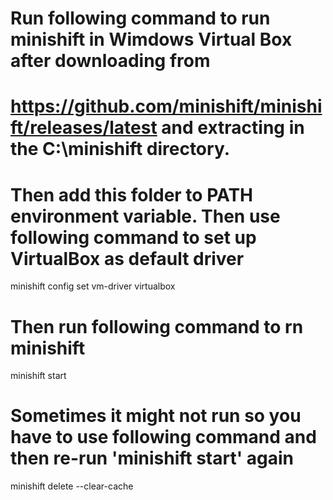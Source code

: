 # Run following command to run minishift in Wimdows Virtual Box after downloading from 
# https://github.com/minishift/minishift/releases/latest and extracting in the C:\minishift directory.
# Then add this folder to PATH environment variable. Then use following command to set up VirtualBox as default driver
minishift config set vm-driver virtualbox
# Then run following command to rn minishift
minishift start

# Sometimes it might not run so you have to use following command and then re-run 'minishift start' again
minishift delete --clear-cache
